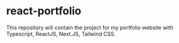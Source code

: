 # react-portfolio
This repository will contain the project for my portfolio website with Typescript, ReactJS, Next.JS, Tailwind CSS.
